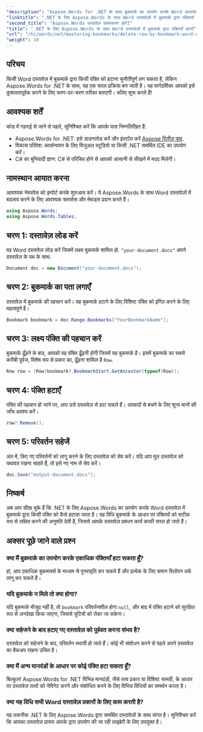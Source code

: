 ```yaml
---
"description": "Aspose.Words for .NET के साथ बुकमार्क का उपयोग करके Word दस्तावेज़ों में विशिष्ट पंक्तियों को कुशलतापूर्वक हटाने का तरीका जानें। यह चरण-दर-चरण मार्गदर्शिका दस्तावेज़ों को लोड करने के बारे में बताती है।"
"linktitle": ".NET के लिए Aspose.Words के साथ Word दस्तावेज़ों में बुकमार्क द्वारा पंक्तियाँ हटाएँ"
"second_title": "Aspose.Words दस्तावेज़ प्रसंस्करण API"
"title": ".NET के लिए Aspose.Words के साथ Word दस्तावेज़ों में बुकमार्क द्वारा पंक्तियाँ हटाएँ"
"url": "/hi/words/net/mastering-bookmarks/delete-row-by-bookmark-word-documents/"
"weight": 10
---
```


## परिचय

किसी Word दस्तावेज़ में बुकमार्क द्वारा किसी पंक्ति को हटाना चुनौतीपूर्ण लग सकता है, लेकिन Aspose.Words for .NET के साथ, यह एक सरल प्रक्रिया बन जाती है। यह मार्गदर्शिका आपको इसे कुशलतापूर्वक करने के लिए चरण-दर-चरण तरीका बताएगी। चलिए शुरू करते हैं!

## आवश्यक शर्तें

कोड में गहराई से जाने से पहले, सुनिश्चित करें कि आपके पास निम्नलिखित हैं:

- Aspose.Words for .NET: इसे डाउनलोड करें और इंस्टॉल करें [Aspose रिलीज़ पृष्ठ](https://releases.aspose.com/words/net/).
- विकास परिवेश: कार्यान्वयन के लिए विजुअल स्टूडियो या किसी .NET समर्थित IDE का उपयोग करें।
- C# का बुनियादी ज्ञान: C# से परिचित होने से आपको आसानी से सीखने में मदद मिलेगी।

## नामस्थान आयात करना

आवश्यक नेमस्पेस को इम्पोर्ट करके शुरुआत करें। ये Aspose.Words के साथ Word दस्तावेज़ों में बदलाव करने के लिए आवश्यक क्लासेस और मेथड्स प्रदान करते हैं।

```csharp
using Aspose.Words;
using Aspose.Words.Tables;
```

## चरण 1: दस्तावेज़ लोड करें

वह Word दस्तावेज़ लोड करें जिसमें लक्ष्य बुकमार्क शामिल हो. `"your-document.docx"` अपने दस्तावेज़ के पथ के साथ.

```csharp
Document doc = new Document("your-document.docx");
```

## चरण 2: बुकमार्क का पता लगाएँ

दस्तावेज़ में बुकमार्क की पहचान करें। यह बुकमार्क हटाने के लिए विशिष्ट पंक्ति को इंगित करने के लिए महत्वपूर्ण है।

```csharp
Bookmark bookmark = doc.Range.Bookmarks["YourBookmarkName"];
```

## चरण 3: लक्ष्य पंक्ति की पहचान करें

बुकमार्क ढूँढ़ने के बाद, आपको वह पंक्ति ढूँढ़नी होगी जिसमें यह बुकमार्क है। इसमें बुकमार्क का सबसे करीबी पूर्वज, विशेष रूप से प्रकार का, ढूँढ़ना शामिल है `Row`.

```csharp
Row row = (Row)bookmark?.BookmarkStart.GetAncestor(typeof(Row));
```

## चरण 4: पंक्ति हटाएँ

पंक्ति की पहचान हो जाने पर, आप उसे दस्तावेज़ से हटा सकते हैं। अपवादों से बचने के लिए शून्य मानों की जाँच अवश्य करें।

```csharp
row?.Remove();
```

## चरण 5: परिवर्तन सहेजें

अंत में, किए गए परिवर्तनों को लागू करने के लिए दस्तावेज़ को सेव करें। यदि आप मूल दस्तावेज़ को यथावत रखना चाहते हैं, तो इसे नए नाम से सेव करें।

```csharp
doc.Save("output-document.docx");
```

## निष्कर्ष

अब आप सीख चुके हैं कि .NET के लिए Aspose.Words का उपयोग करके Word दस्तावेज़ में बुकमार्क द्वारा किसी पंक्ति को कैसे हटाया जाता है। यह विधि बुकमार्क के आधार पर पंक्तियों को सटीक रूप से लक्षित करने की अनुमति देती है, जिससे आपके दस्तावेज़ प्रबंधन कार्य काफी सरल हो जाते हैं।

## अक्सर पूछे जाने वाले प्रश्न

### क्या मैं बुकमार्क का उपयोग करके एकाधिक पंक्तियाँ हटा सकता हूँ?

हां, आप एकाधिक बुकमार्क्स के माध्यम से पुनरावृति कर सकते हैं और प्रत्येक के लिए समान विलोपन तर्क लागू कर सकते हैं।

### यदि बुकमार्क न मिले तो क्या होगा?

यदि बुकमार्क मौजूद नहीं है, तो `bookmark` परिवर्तनशील होगा `null`, और बाद में पंक्ति हटाने को सुरक्षित रूप से अनदेखा किया जाएगा, जिससे त्रुटियों को रोका जा सकेगा।

### क्या सहेजने के बाद हटाए गए दस्तावेज़ को पूर्ववत करना संभव है?

दस्तावेज़ को सहेजने के बाद, परिवर्तन स्थायी हो जाते हैं। कोई भी संशोधन करने से पहले अपने दस्तावेज़ का बैकअप रखना उचित है।

### क्या मैं अन्य मानदंडों के आधार पर कोई पंक्ति हटा सकता हूँ?

बिल्कुल! Aspose.Words for .NET विभिन्न मानदंडों, जैसे तत्व प्रकार या विशिष्ट सामग्री, के आधार पर दस्तावेज़ तत्वों को नेविगेट करने और संशोधित करने के लिए विभिन्न विधियों का समर्थन करता है।

### क्या यह विधि सभी Word दस्तावेज़ प्रकारों के लिए काम करती है?

यह तकनीक .NET के लिए Aspose.Words द्वारा समर्थित दस्तावेज़ों के साथ संगत है। सुनिश्चित करें कि आपका दस्तावेज़ प्रारूप आपके द्वारा उपयोग की जा रही लाइब्रेरी के लिए उपयुक्त है।